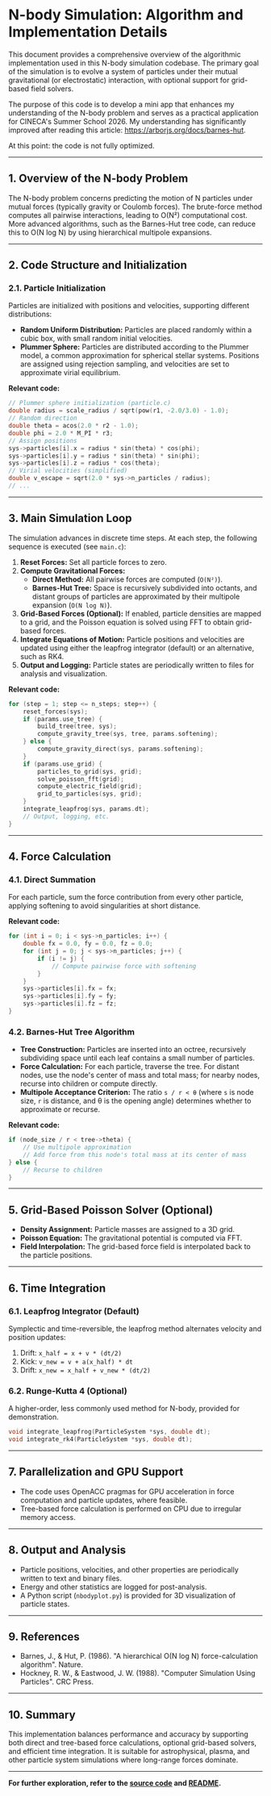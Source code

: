 # N-body Simulation: Algorithm and Implementation Details

This document provides a comprehensive overview of the algorithmic implementation used in this N-body simulation codebase. The primary goal of the simulation is to evolve a system of particles under their mutual gravitational (or electrostatic) interaction, with optional support for grid-based field solvers.

The purpose of this code is to develop a mini app that enhances my understanding of the N-body problem and serves as a practical application for CINECA's Summer School 2026. My understanding has significantly improved after reading this article: https://arborjs.org/docs/barnes-hut.

At this point: the code is not fully optimized. 

---

## 1. Overview of the N-body Problem

The N-body problem concerns predicting the motion of N particles under mutual forces (typically gravity or Coulomb forces). The brute-force method computes all pairwise interactions, leading to O(N²) computational cost. More advanced algorithms, such as the Barnes-Hut tree code, can reduce this to O(N log N) by using hierarchical multipole expansions.

---

## 2. Code Structure and Initialization

### 2.1. Particle Initialization

Particles are initialized with positions and velocities, supporting different distributions:

- **Random Uniform Distribution:** Particles are placed randomly within a cubic box, with small random initial velocities.
- **Plummer Sphere:** Particles are distributed according to the Plummer model, a common approximation for spherical stellar systems. Positions are assigned using rejection sampling, and velocities are set to approximate virial equilibrium.

**Relevant code:**
```c
// Plummer sphere initialization (particle.c)
double radius = scale_radius / sqrt(pow(r1, -2.0/3.0) - 1.0);
// Random direction
double theta = acos(2.0 * r2 - 1.0);
double phi = 2.0 * M_PI * r3;
// Assign positions
sys->particles[i].x = radius * sin(theta) * cos(phi);
sys->particles[i].y = radius * sin(theta) * sin(phi);
sys->particles[i].z = radius * cos(theta);
// Virial velocities (simplified)
double v_escape = sqrt(2.0 * sys->n_particles / radius);
// ...
```

---

## 3. Main Simulation Loop

The simulation advances in discrete time steps. At each step, the following sequence is executed (see `main.c`):

1. **Reset Forces:** Set all particle forces to zero.
2. **Compute Gravitational Forces:**  
    - **Direct Method:** All pairwise forces are computed (`O(N²)`).
    - **Barnes-Hut Tree:** Space is recursively subdivided into octants, and distant groups of particles are approximated by their multipole expansion (`O(N log N)`).
3. **Grid-Based Forces (Optional):** If enabled, particle densities are mapped to a grid, and the Poisson equation is solved using FFT to obtain grid-based forces.
4. **Integrate Equations of Motion:** Particle positions and velocities are updated using either the leapfrog integrator (default) or an alternative, such as RK4.
5. **Output and Logging:** Particle states are periodically written to files for analysis and visualization.

**Relevant code:**
```c
for (step = 1; step <= n_steps; step++) {
    reset_forces(sys);
    if (params.use_tree) {
        build_tree(tree, sys);
        compute_gravity_tree(sys, tree, params.softening);
    } else {
        compute_gravity_direct(sys, params.softening);
    }
    if (params.use_grid) {
        particles_to_grid(sys, grid);
        solve_poisson_fft(grid);
        compute_electric_field(grid);
        grid_to_particles(sys, grid);
    }
    integrate_leapfrog(sys, params.dt);
    // Output, logging, etc.
}
```

---

## 4. Force Calculation

### 4.1. Direct Summation

For each particle, sum the force contribution from every other particle, applying softening to avoid singularities at short distance.

**Relevant code:**
```c
for (int i = 0; i < sys->n_particles; i++) {
    double fx = 0.0, fy = 0.0, fz = 0.0;
    for (int j = 0; j < sys->n_particles; j++) {
        if (i != j) {
            // Compute pairwise force with softening
        }
    }
    sys->particles[i].fx = fx;
    sys->particles[i].fy = fy;
    sys->particles[i].fz = fz;
}
```

### 4.2. Barnes-Hut Tree Algorithm

- **Tree Construction:** Particles are inserted into an octree, recursively subdividing space until each leaf contains a small number of particles.
- **Force Calculation:** For each particle, traverse the tree. For distant nodes, use the node's center of mass and total mass; for nearby nodes, recurse into children or compute directly.
- **Multipole Acceptance Criterion:** The ratio `s / r < θ` (where `s` is node size, `r` is distance, and θ is the opening angle) determines whether to approximate or recurse.

**Relevant code:**
```c
if (node_size / r < tree->theta) {
    // Use multipole approximation
    // Add force from this node's total mass at its center of mass
} else {
    // Recurse to children
}
```

---

## 5. Grid-Based Poisson Solver (Optional)

- **Density Assignment:** Particle masses are assigned to a 3D grid.
- **Poisson Equation:** The gravitational potential is computed via FFT.
- **Field Interpolation:** The grid-based force field is interpolated back to the particle positions.

---

## 6. Time Integration

### 6.1. Leapfrog Integrator (Default)

Symplectic and time-reversible, the leapfrog method alternates velocity and position updates:

1. Drift: `x_half = x + v * (dt/2)`
2. Kick: `v_new = v + a(x_half) * dt`
3. Drift: `x_new = x_half + v_new * (dt/2)`

### 6.2. Runge-Kutta 4 (Optional)

A higher-order, less commonly used method for N-body, provided for demonstration.

```c
void integrate_leapfrog(ParticleSystem *sys, double dt);
void integrate_rk4(ParticleSystem *sys, double dt);
```

---

## 7. Parallelization and GPU Support

- The code uses OpenACC pragmas for GPU acceleration in force computation and particle updates, where feasible.
- Tree-based force calculation is performed on CPU due to irregular memory access.

---

## 8. Output and Analysis

- Particle positions, velocities, and other properties are periodically written to text and binary files.
- Energy and other statistics are logged for post-analysis.
- A Python script (`nbodyplot.py`) is provided for 3D visualization of particle states.

---

## 9. References

- Barnes, J., & Hut, P. (1986). "A hierarchical O(N log N) force-calculation algorithm". Nature.
- Hockney, R. W., & Eastwood, J. W. (1988). "Computer Simulation Using Particles". CRC Press.

---

## 10. Summary

This implementation balances performance and accuracy by supporting both direct and tree-based force calculations, optional grid-based solvers, and efficient time integration. It is suitable for astrophysical, plasma, and other particle system simulations where long-range forces dominate.

---

**For further exploration, refer to the [source code](https://github.com/nzeal/nbody/tree/053ccd68796730cdec29429bf319bceefd868208/source) and [README](https://github.com/nzeal/nbody/blob/053ccd68796730cdec29429bf319bceefd868208/README.md).**
